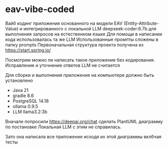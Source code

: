 # eav-vibe-coded

   Вайб кодинг приложения основанного на модели EAV (Entity-Attribute-Value)
   и интегрированного с локальной LLM deepseek-coder:6.7b для выполнения запросов на естественном языке
   Для помощи в написании кода использовалась та же LLM
   Использованные промпты сложены в папку prompts
   Первоначальная структура проекта получена из https://start.spring.io/ 
   
   Посмотрим можно ли написать такое приложение без кодирования.
   Исправление и уточнение ответов LLM не считается
   
   Для сборки и выполнения приложения на компьютере должно быть установлено
   
   - Java 21
   - gradle 8.6
   - PostgreSQL 14.18
   - ollama 0.9.5
   - LLM llama3.2:3b

   Вначале попросили https://deepai.org/chat сделать PlantUML диаграмму по постановке
   Локальная LLM с этим не справилась.
   
   Зато она написала все приложение исходя их этой диаграммы вклбчая тесты

   
       
   
